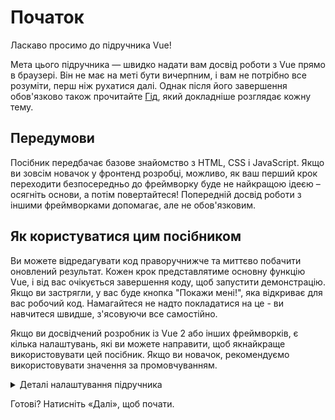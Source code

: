 # Початок

Ласкаво просимо до підручника Vue!

Мета цього підручника — швидко надати вам досвід роботи з Vue прямо в браузері. Він не має на меті бути вичерпним, і вам не потрібно все розуміти, перш ніж рухатися далі. Однак після його завершення обов'язково також прочитайте <a target="_blank" href="/guide/introduction.html">Гід</a>, який докладніше розглядає кожну тему.

## Передумови

Посібник передбачає базове знайомство з HTML, CSS і JavaScript. Якщо ви зовсім новачок у фронтенд розробці, можливо, як ваш перший крок переходити безпосередньо до фреймворку буде не найкращою ідеєю – осягніть основи, а потім повертайтеся! Попередній досвід роботи з іншими фреймворками допомагає, але не обов'язковим.

## Як користуватися цим посібником

Ви можете відредагувати код <span class="wide">праворуч</span><span class="narrow">нижче</span> та миттєво побачити оновлений результат. Кожен крок представлятиме основну функцію Vue, і від вас очікується завершення коду, щоб запустити демонстрацію. Якщо ви застрягли, у вас буде кнопка "Покажи мені!", яка відкриває для вас робочий код. Намагайтеся не надто покладатися на це - ви навчитеся швидше, з'ясовуючи все самостійно.

Якщо ви досвідчений розробник із Vue 2 або інших фреймворків, є кілька налаштувань, які ви можете направити, щоб якнайкраще використовувати цей посібник. Якщо ви новачок, рекомендуємо використовувати значення за промовчуванням.

<details>
<summary>Деталі налаштування підручника</summary>

- Vue пропонує два стилі API: опційний API та композиційний API. Цей підручник призначений для обох – ви можете вибрати бажаний стиль за допомогою перемикачів параметрів API у верхній частині. <a target="_blank" href="/guide/introduction.html#api-styles">Докладніше про стилі API</a>.

- Ви також можете перемикатися між режимом SFC або HTML. У першому буде показано приклади коду у форматі <a target="_blank" href="/guide/introduction.html#single-file-components">Single-File Component</a> (SFC), який використовують більшість розробників із етапом збірки Vue. HTML-режим показує використання без етапу збірки.

</details>

Готові? Натисніть «Далі», щоб почати.
